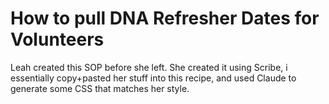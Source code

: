 # How to pull DNA Refresher Dates for Volunteers

Leah created this SOP before she left. She created it using Scribe, i essentially copy+pasted her stuff into this recipe, and used Claude to generate some CSS that matches her style.